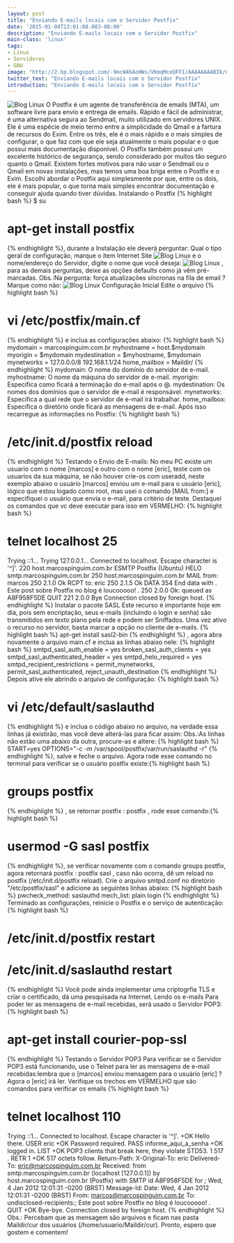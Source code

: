```yaml
---
layout: post
title: "Enviando E-mails locais com o Servidor Postfix"
date: '2015-01-04T13:01:00.003-08:00'
description: "Enviando E-mails locais com o Servidor Postfix"
main-class: 'linux'
tags:
- Linux
- Servidores
- GNU
image: "http://2.bp.blogspot.com/-9mcW4bAoHWs/VKmqMceQFFI/AAAAAAAABIk/CRofz2UzqOA/s72-c/tux-mail-1ty.gif"
twitter_text: "Enviando E-mails locais com o Servidor Postfix"
introduction: "Enviando E-mails locais com o Servidor Postfix"
---
```

![Blog Linux](http://2.bp.blogspot.com/-9mcW4bAoHWs/VKmqMceQFFI/AAAAAAAABIk/CRofz2UzqOA/s320/tux-mail-1ty.gif "Blog Linux")
O Postfix é um agente de transferência de emails (MTA), um software livre para envio e entrega de emails. Rápido e fácil de administrar, é uma alternativa segura ao Sendmail, muito utilizado em servidores UNIX.
Ele é uma espécie de meio termo entre a simplicidade do Qmail e a fartura de recursos do Exim. Entre os três, ele é o mais rápido e o mais simples de configurar, o que faz com que ele seja atualmente o mais popular e o que possui mais documentação disponível. O Postfix também possui um excelente histórico de segurança, sendo considerado por muitos tão seguro quanto o Qmail.
Existem fortes motivos para não usar o Sendmail ou o Qmail em novas instalações, mas temos uma boa briga entre o Postfix e o Exim. Escolhi abordar o Postfix aqui simplesmente por que, entre os dois, ele é mais popular, o que torna mais simples encontrar documentação e conseguir ajuda quando tiver dúvidas.
Instalando o Postfix
{% highlight bash %}
$ su
# apt-get install postfix
{% endhighlight %}, durante a Instalação ele deverá perguntar: Qual o tipo geral de configuração, marque o item Internet Site
![Blog Linux](http://2.bp.blogspot.com/-cGPNLef_KXE/TwRli2xcVxI/AAAAAAAAAUo/g3sOziSO9Ds/s320/InternetSite.png "Blog Linux")
e o nome/endereço do Servidor, digite o nome que você deseja:
![Blog Linux](http://3.bp.blogspot.com/-HYxBeYkMNzU/TwRl8DQu1SI/AAAAAAAAAU0/v7ZueSxZ25M/s320/marcospinguim.png "Blog Linux")
, para as demais perguntas, deixe as opções defaults como já vêm pré-marcadas.
Obs.:Na pergunta: força atualizações síncronas na fila de email ? Marque como não:
![Blog Linux](http://3.bp.blogspot.com/-3-A5g_TScFQ/TwRmA5f72mI/AAAAAAAAAVA/ueFVxyB3JHo/s320/marcar_nao.png "Blog Linux")
Configuração Inicial
Edite o arquivo {% highlight bash %}
# vi /etc/postfix/main.cf
{% endhighlight %} e inclua as configurações abaixo:
{% highlight bash %}
mydomain = marcospinguim.com.br
myhostname = host.$mydomain
myorigin = $mydomain
mydestination = $myhostname, $mydomain
mynetworks = 127.0.0.0/8 192.168.1.1/24
home_mailbox = Maildir/
{% endhighlight %}
mydomain: O nome do domínio do servidor de e-mail.
myhostname: O nome da máquina do servidor de e-mail.
myorigin: Especifica como ficará a terminação do e-mail após o @.
mydestination: Os nomes dos domínios que o servidor de e-mail é responsável.
mynetworks: Especifica a qual rede que o servidor de e-mail irá trabalhar.
home_mailbox: Especifica o diretório onde ficará as mensagens de e-mail.
Após isso recarregue as informações no Postfix:
{% highlight bash %}
# /etc/init.d/postfix reload
{% endhighlight %}
Testando o Envio de E-mails:
No meu PC existe um usuario com o nome [marcos] e outro com o nome [eric], teste com os usuarios da sua máquina, se não houver crie-os com useradd, neste exemplo abaixo o usuário [marcos] enviou um e-mail para o usuário [eric], lógico que estou logado como root, mas usei o comando [MAIL from:] e especifiquei o usuário que envia o e-mail, para critério de teste.
Destaquei os comandos que vc deve executar para isso em VERMELHO:
{% highlight bash %}
# telnet localhost 25
Trying ::1...
Trying 127.0.0.1...
Connected to localhost.
Escape character is '^]'.
220 host.marcospinguim.com.br ESMTP Postfix (Ubuntu)
HELO smtp.marcospinguim.com.br
250 host.marcospinguim.com.br
MAIL from: marcos
250 2.1.0 Ok
RCPT to: eric
250 2.1.5 Ok
DATA
354 End data with .
Este post sobre Postfix no blog é loucooooo!
.
250 2.0.0 Ok: queued as A8F958F5DE
QUIT
221 2.0.0 Bye
Connection closed by foreign host.
{% endhighlight %}
Instalar o pacote SASL
Este recurso é importante hoje em dia, pois sem encriptação, seus e-mails (incluindo o login e senha) são transmitidos em texto plano pela rede e podem ser Sniffados. Uma vez ativo o recurso no servidor, basta marcar a opção no cliente de e-mails.
{% highlight bash %}
apt-get install sasl2-bin
{% endhighlight %} , agora abra novamente o arquivo main.cf e inclua as linhas abaixo nele:
{% highlight bash %}
smtpd_sasl_auth_enable = yes
broken_sasl_auth_clients = yes
smtpd_sasl_authenticated_header = yes
smtpd_helo_required = yes
smtpd_recipient_restrictions = 
permit_mynetworks,
permit_sasl_authenticated,
reject_unauth_destination
{% endhighlight %}
Depois ative ele abrindo o arquivo de configuração:
{% highlight bash %}
# vi /etc/default/saslauthd
{% endhighlight %} e inclua o código abaixo no arquivo, na verdade essa linhas já existirão, mas você deve alterá-las para ficar assim:
Obs.:As linhas não estão uma abaixo da outra, procure-as e altere:
{% highlight bash %}
START=yes
OPTIONS="-c -m /var/spool/postfix/var/run/saslauthd -r"
{% endhighlight %}, salve e feche o arquivo. Agora rode esse comando no terminal para verificar se o usuário postfix existe:{% highlight bash %}
# groups postfix
{% endhighlight %} , se retornar postfix : postfix , rode esse comando:{% highlight bash %}
# usermod -G sasl postfix
{% endhighlight %}, se verificar novamente com o comando groups postfix, agora retornará postfix : postfix sasl , caso não ocorra, dê um reload no postfix (/etc/init.d/postfix reload).
Crie o arquivo smtpd.conf no diretório "/etc/postfix/sasl" e adicione as seguintes linhas abaixo:
{% highlight bash %}
pwcheck_method: saslauthd
mech_list: plain login
{% endhighlight %}
Terminado as configurações, reinicie o Postfix e o serviço de autenticação:
{% highlight bash %}
# /etc/init.d/postfix restart
# /etc/init.d/saslauthd restart
{% endhighlight %}
Você pode ainda implementar uma criptogrfia TLS e criar o certificado, dá uma pesquisada na Internet. 
Lendo os e-mails
Para poder ler as mensagens de e-mail recebidas, será usado o Servidor POP3:
{% highlight bash %}
# apt-get install courier-pop-ssl
{% endhighlight %}
Testando o Servidor POP3
Para verificar se o Servidor POP3 está funcionando, use o Telnet para ler as mensagens de e-mail recebidas:lembra que o [marcos] enviou mensagem para o usuário [eric] ? Agora o [eric] irá ler. Verifique os trechos em VERMELHO que são comandos para verificar os emails
{% highlight bash %}
# telnet localhost 110
Trying ::1...
Connected to localhost.
Escape character is '^]'.
+OK Hello there.
USER eric
+OK Password required.
PASS informe_aqui_a_senha
+OK logged in.
LIST
+OK POP3 clients that break here, they violate STD53.
1 517
.
RETR 1
+OK 517 octets follow.
Return-Path: 
X-Original-To: eric
Delivered-To: eric@marcospinguim.com.br
Received: from smtp.marcospinguim.com.br (localhost [127.0.0.1])
by host.marcospinguim.com.br (Postfix) with SMTP id A8F958F5DE
for ; Wed,  4 Jan 2012 12:01:31 -0200 (BRST)
Message-Id: 
Date: Wed,  4 Jan 2012 12:01:31 -0200 (BRST)
From: marcos@marcospinguim.com.br
To: undisclosed-recipients:;
Este post sobre Postfix no blog é loucooooo!
.
QUIT
+OK Bye-bye.
Connection closed by foreign host.
{% endhighlight %}
 Obs.: Percebam que as mensagem são arquivos e ficam nas pasta Maildir/cur dos usuários (/home/usuario/Maildir/cur).
Pronto, espero que gostem e comentem!
